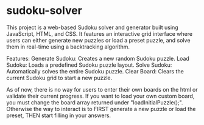 # sudoku-solver
This project is a web-based Sudoku solver and generator built using JavaScript, HTML, and CSS. It features an interactive grid interface where users can either generate new puzzles or load a preset puzzle, and solve them in real-time using a backtracking algorithm.

Features:
Generate Sudoku: Creates a new random Sudoku puzzle.
Load Sudoku: Loads a predefined Sudoku puzzle layout.
Solve Sudoku: Automatically solves the entire Sudoku puzzle.
Clear Board: Clears the current Sudoku grid to start a new puzzle.

As of now, there is no way for users to enter their own boards on the html or validate their current progress. If you want to load your own custom board, you must change the board array returned under "loadInitialPuzzle();". Otherwise the way to interact is to FIRST generate a new puzzle or load the preset, THEN start filling in your answers.

